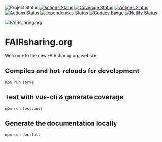 ![Project Status](https://img.shields.io/badge/Status-pre--alpha-critical)
[![Actions Status](https://github.com/FAIRsharing/fairsharing.github.io/workflows/CI/badge.svg)](https://github.com/FAIRsharing/fairsharing.github.io/actions)
[![Coverage Status](https://coveralls.io/repos/github/FAIRsharing/fairsharing.github.io/badge.svg?branch=master)](https://coveralls.io/github/FAIRsharing/fairsharing.github.io?branch=master)
[![Actions Status](https://github.com/FAIRsharing/fairsharing.github.io/workflows/Doc/badge.svg)](https://fairsharing.github.io/documentation/html/)
[![Actions Status](https://github.com/FAIRsharing/fairsharing.github.io/workflows/njsscan/badge.svg)](https://github.com/FAIRsharing/fairsharing.github.io/actions)
[![dependencies Status](https://david-dm.org/fairsharing/fairsharing.github.io/status.svg)](https://david-dm.org/fairsharing/fairsharing.github.io)
[![Codacy Badge](https://api.codacy.com/project/badge/Grade/e5d5a125a61b4b7a91a13cf85015ff89)](https://www.codacy.com/gh/FAIRsharing/fairsharing.github.io?utm_source=github.com&amp;utm_medium=referral&amp;utm_content=FAIRsharing/fairsharing.github.io&amp;utm_campaign=Badge_Grade)
[![Netlify Status](https://api.netlify.com/api/v1/badges/22cbc339-165f-4d87-ba40-4d28bcb14af6/deploy-status)](https://app.netlify.com/sites/fairsharing/deploys)

[![FAIRsharing.org](https://fairsharing.org/static/img/home/svg/FAIRsharing-sdp.svg)](https://fairsharing.org/)

# FAIRsharing.org

Welcome to the new FAIRsharing.org website.

## Compiles and hot-reloads for development
```
npm run serve
```

## Test with vue-cli & generate coverage
```
npm run test:unit
```

## Generate the documentation locally
```
npm run doc:full
```
